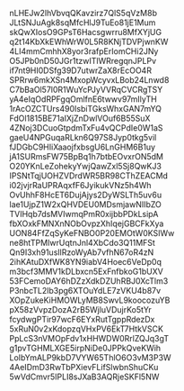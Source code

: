nLHEJw2lhVbvqQKavzirz7QlS5qVzM8b
JLtSNJuAgk8sqMfcHlJ9TuEo81jE1Mum
skQwXIosO9GPsT6Hacsgwrru8MfXYjUG
q2t14KbXkEWhWrW0L5R8KNjTDVPjwnKW
4LI4mmCmhhX8yor3rafpErIomCHi2JNy
O5JPb0nD50JGr1tzwITlWRregqnJPLPv
if7nt9HI0DSfg39D7utwrZaX8rEcOO4R
SPRrw6mkXSn4MxopWcyvxLBob24Lnwd8
C7bBaOl57l0R1WuYcPJyVVRqCVCRgTSY
yA4eIqOdRPFgqOmlfnE6twwv97mIlyTH
1rAcOZCTUrs490IsbiTGksWhxGAN7mYQ
FdOl1815BE71aIXjZnDwlVOuf6B55SuX
4ZNoj3DCuoGtpdmTxFu4vQCPdIe0W1aS
gaeU4NPGuqaRLkn6Q97S8Jyp0tkg5vil
fJDGbC9HIiXaaojfxbsgU6LnGHM6B1uy
jA1SURmsFW75BpBq1h7btbEOvxrON5dM
O20YKnLeZohekyYwjQawZxl5Sj8QwKJ3
IPSNtTqjUOHZVDrdWR5BR98CThZEACMd
i02jvjrRaUPRAqxfF6JyikukVNz5h4Wh
OvUhhF8HcET6DujAjys2DyWSLTh5uv6u
lae1UjpZ1W2xQHVDEU0MDsmjawNIIbZO
TVIHqb7dsMVIwmqPmR0xijbbPDkLsipA
fbXOxkFMNXnNObOvpzXhIqejGBCFkXya
UON84FfZqSyKeFNBO0P20EMOtW0KSIWw
ne8htTPMIwrUqtnJnl4XbCdo3Q11MFSt
Qn9I3xh91usIlRzoWyAb7vfhN67oR4zN
2ihKAtuDXfWK8YN9iabV4Hoec6VeDp0q
m3bcf3MMV1kDLbxcn5ExFnfbkoG1bUXV
53FCemoDAY6hDZzXdkDZUhRBJ0XcTlm3
P3nbcTL2lb3pg6XTOuYdLE7zVKU4b87v
XOpZukeKiHMOWLyMB8SwvL9koocozuYB
pX58zVvpzDozA2rB5WjluVDujrKo5tYr
fcydwgPTir97wcF6EYxRutTgppRdezDx
5xRuN0v2xKdopzqVHxPV6EkT7HtkVSCK
PpLcS3nVMOpFdv1xHHWDW0RrlZQJq3gT
g1pvTGHMLXGE5irpNiDe0JPPkQveKWih
LoIbYmALP9kbD7VYW65ThlO6O3vM3P3W
4AeIDmD3RwTbPXievFLifSlwbnShuCKu
5wVdCmvr5IPLI8sJXaB3AQRjeSKFl5NW
